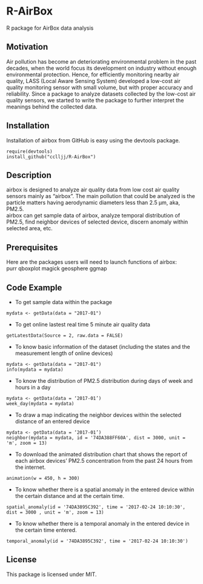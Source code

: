 # R-AirBox
R package for AirBox data analysis

## Motivation

Air pollution has become an deteriorating environmental problem in the past decades, when the world focus its development on industry without enough environmental protection. Hence, for efficiently monitoring nearby air quality, LASS (Local Aware Sensing System) developed a low-cost air quality monitoring sensor with small volume, but with proper accuracy and reliability. Since a package to analyze datasets collected by the low-cost air quality sensors, we started to write the package to further interpret the meanings behind the collected data.

## Installation

Installation of airbox from GitHub is easy using the devtools package. <br>

```
require(devtools)
install_github("cclljj/R-AirBox")
```

## Description

 airbox is designed to analyze air quality data from low cost air quality sensors mainly as “airbox”. The main pollution that could be analyzed is the particle matters having aerodynamic diameters less than 2.5 μm, aka, PM2.5. <br>
airbox can get sample data of airbox, analyze temporal distribution of PM2.5, find neighbor devices of selected device, discern anomaly within selected area, etc. 

## Prerequisites

Here are the packages users will need to launch functions of airbox: <br>
purr qboxplot magick geosphere ggmap<br>

## Code Example

* To get sample data within the package <br>

```
mydata <- getData(data = "2017-01")
```
* To get online lastest real time 5 minute air quality data <br>

```
getLatestData(Source = 2, raw.data = FALSE)
```

* To know basic information of the dataset (including the states and the measurement length of online devices) 

```
mydata <- getData(data = "2017-01")
info(mydata = mydata)
```
* To know the distribution of PM2.5 distribution during days of week and hours in a day

```
mydata <- getData(data = ‘2017-01’)
week_day(mydata = mydata)
```

* To draw a map indicating the neighbor devices within the selected distance of an entered device

```
mydata <- getData(data = ‘2017-01’)
neighbor(mydata = mydata, id = '74DA388FF60A', dist = 3000, unit = 'm', zoom = 13)
```

* To download the animated distribution chart that shows the report of each airbox devices’ PM2.5 concentration from the past 24 hours from the internet. 

```
animation(w = 450, h = 300)
```

* To know whether there is a spatial anomaly in the entered device within the certain distance and at the certain time.

```
spatial_anomaly(id = '74DA3895C392', time = '2017-02-24 10:10:30', dist = 3000 , unit = 'm', zoom = 13)
```
* To know whether there is a temporal anomaly in the entered device in the certain time entered.

```
temporal_anomaly(id = '74DA3895C392', time = '2017-02-24 10:10:30')
```

## License
This package is licensed under MIT.

